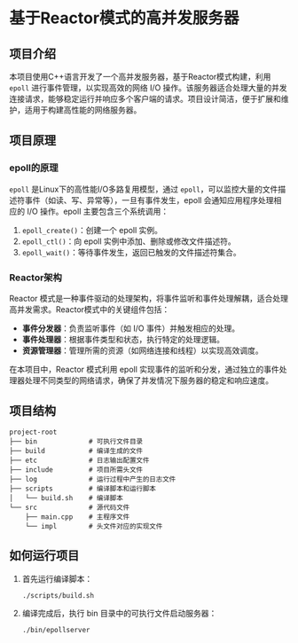 # 基于Reactor模式的高并发服务器

## 项目介绍
本项目使用C++语言开发了一个高并发服务器，基于Reactor模式构建，利用 `epoll` 进行事件管理，以实现高效的网络 I/O 操作。该服务器适合处理大量的并发连接请求，能够稳定运行并响应多个客户端的请求。项目设计简洁，便于扩展和维护，适用于构建高性能的网络服务器。

## 项目原理

### epoll的原理
`epoll` 是Linux下的高性能I/O多路复用模型，通过 `epoll`，可以监控大量的文件描述符事件（如读、写、异常等），一旦有事件发生，epoll 会通知应用程序处理相应的 I/O 操作。epoll 主要包含三个系统调用：
1. `epoll_create()`：创建一个 epoll 实例。
2. `epoll_ctl()`：向 epoll 实例中添加、删除或修改文件描述符。
3. `epoll_wait()`：等待事件发生，返回已触发的文件描述符集合。

### Reactor架构
Reactor 模式是一种事件驱动的处理架构，将事件监听和事件处理解耦，适合处理高并发需求。Reactor模式中的关键组件包括：
- **事件分发器**：负责监听事件（如 I/O 事件）并触发相应的处理。
- **事件处理器**：根据事件类型和状态，执行特定的处理逻辑。
- **资源管理器**：管理所需的资源（如网络连接和线程）以实现高效调度。

在本项目中，Reactor 模式利用 epoll 实现事件的监听和分发，通过独立的事件处理器处理不同类型的网络请求，确保了并发情况下服务器的稳定和响应速度。

## 项目结构
```
project-root
├── bin             # 可执行文件目录
├── build           # 编译生成的文件
├── etc             # 日志输出配置文件
├── include         # 项目所需头文件
├── log             # 运行过程中产生的日志文件
├── scripts         # 编译脚本和运行脚本
│   └── build.sh    # 编译脚本
└── src             # 源代码文件
    ├── main.cpp    # 主程序文件
    └── impl        # 头文件对应的实现文件
```

## 如何运行项目
1. 首先运行编译脚本：
   ```bash
   ./scripts/build.sh
   ```
2. 编译完成后，执行 bin 目录中的可执行文件启动服务器：
   ```bash
   ./bin/epollserver
   ```